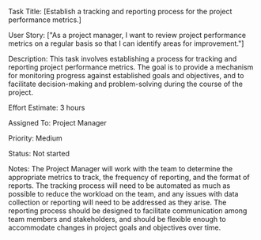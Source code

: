 Task Title: [Establish a tracking and reporting process for the project performance metrics.]

User Story: ["As a project manager, I want to review project performance metrics on a regular basis so that I can identify areas for improvement."]

Description: This task involves establishing a process for tracking and reporting project performance metrics. The goal is to provide a mechanism for monitoring progress against established goals and objectives, and to facilitate decision-making and problem-solving during the course of the project.

Effort Estimate: 3 hours

Assigned To: Project Manager

Priority: Medium

Status: Not started

Notes: The Project Manager will work with the team to determine the appropriate metrics to track, the frequency of reporting, and the format of reports. The tracking process will need to be automated as much as possible to reduce the workload on the team, and any issues with data collection or reporting will need to be addressed as they arise. The reporting process should be designed to facilitate communication among team members and stakeholders, and should be flexible enough to accommodate changes in project goals and objectives over time.

